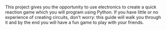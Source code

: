 This project gives you the opportunity to use electronics to create a quick reaction game which you will program using Python. If you have little or no experience of creating circuits, don't worry: this guide will walk you through it and by the end you will have a fun game to play with your friends.

